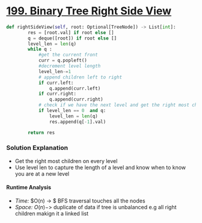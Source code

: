 # [199. Binary Tree Right Side View](https://leetcode.com/problems/binary-tree-right-side-view/)

```python
def rightSideView(self, root: Optional[TreeNode]) -> List[int]:
        res = [root.val] if root else []
        q = deque([root]) if root else []
        level_len = len(q)
        while q :
            #get the current front
            curr = q.popleft()
            #decrement level length 
            level_len-=1
            # append children left to right 
            if curr.left:
                q.append(curr.left)
            if curr.right:
                q.append(curr.right)
            # check if we have the next level and get the right most child's value
            if level_len == 0  and q:
                level_len = len(q)
                res.append(q[-1].val)

        return res

```

### Solution Explanation 
- Get the right most children on every level 
- Use level len to capture the length of a level and know when to know you are at a new level 

#### Runtime Analysis  
- *Time:* $O(n) -> $ BFS traversal touches all the nodes 
- *Space:* $O(n) ->$ duplicate of data if tree is unbalanced e.g all right children makign it a linked list 